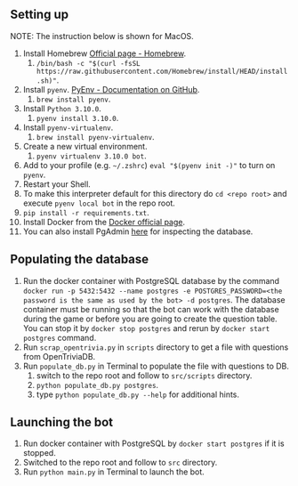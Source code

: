 
## Setting up


NOTE: The instruction below is shown for MacOS.
1. Install Homebrew [Official page - Homebrew](https://brew.sh/).
   1. `/bin/bash -c "$(curl -fsSL https://raw.githubusercontent.com/Homebrew/install/HEAD/install.sh)"`.
1. Install `pyenv`. [PyEnv - Documentation on GitHub](https://github.com/pyenv/pyenv).
   1. `brew install pyenv`.
1. Install `Python 3.10.0`.
   1. `pyenv install 3.10.0`.
1. Install `pyenv-virtualenv`.
   1. `brew install pyenv-virtualenv`.
1. Create a new virtual environment.
   1. `pyenv virtualenv 3.10.0 bot`.
1. Add to your profile (e.g. `~/.zshrc`) `eval "$(pyenv init -)"` to turn on `pyenv`.
1. Restart your Shell.
1. To make this interpreter default for this directory do `cd <repo root>` and execute `pyenv local bot` in the repo root.
1. `pip install -r requirements.txt`.
1. Install Docker from the [Docker official page](https://www.docker.com/).
1. You can also install PgAdmin [here](https://www.postgresql.org/ftp/pgadmin/pgadmin4/) for inspecting the database.


## Populating the database


1. Run the docker container with PostgreSQL database by the command `docker run -p 5432:5432 --name postgres -e POSTGRES_PASSWORD=<the password is the same as used by the bot> -d postgres`. The database container must be running so that the bot can work with the database during the game or before you are going to create the question table. You can stop it by `docker stop postgres` and rerun by `docker start postgres` command.
1. Run `scrap_opentrivia.py` in `scripts` directory to get a file with questions from OpenTriviaDB.
1. Run `populate_db.py` in Terminal to populate the file with questions to DB.
   1. switch to the repo root and follow to `src/scripts` directory.
   1. `python populate_db.py postgres`.
   1. type `python populate_db.py --help` for additional hints.


## Launching the bot


1. Run docker container with PostgreSQL by `docker start postgres` if it is stopped. 
1. Switched to the repo root and follow to `src` directory. 
1. Run `python main.py` in Terminal to launch the bot. 
